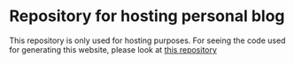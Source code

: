 # Repository for hosting personal blog
This repository is only used for hosting purposes. For seeing the code used for generating this website, please look at [this repository](https://github.com/impadalko/impadalko.github.io "Source code")
